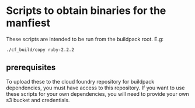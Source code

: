 # Scripts to obtain binaries for the manfiest

These scripts are intended to be run from the buildpack root. E.g:

```
./cf_build/copy ruby-2.2.2 
```

## prerequisites
To upload these to the cloud foundry repository for buildpack dependencies, you must have access to this repository.
If you want to use these scripts for your own dependencies, you will need to provide your own s3 bucket and credentials.
